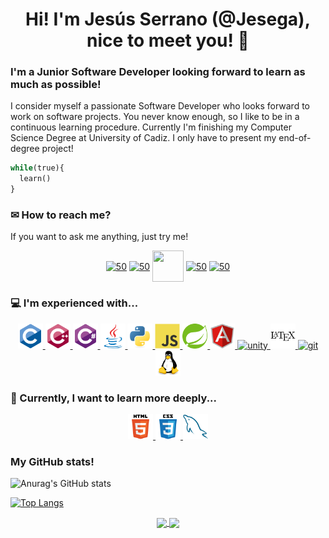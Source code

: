<h1 align="center"> Hi! I'm Jesús Serrano (@Jesega), nice to meet you! 👋 </h1>
<h3 align="left"> I'm a Junior Software Developer looking forward to learn as much as possible! </h3>



I consider myself a passionate Software Developer who looks forward to work on software projects. You never know enough, so I like to  be in a continuous learning procedure. Currently I'm finishing my Computer Science Degree at University of Cadiz. I only have to present my end-of-degree project!

```python
while(true){
  learn()
}
```

<h3 align="left"> ✉ How to reach me? </h3>

<p>If you want to ask me anything, just try me!</p>

<p align="center">
<a href="mailto:jesus.serrano.gallan@gmail.com" target="blank"><img align="center" src="https://github.com/gauravghongde/social-icons/blob/master/PNG/Color/Gmail.png" alt="50" height="50" width="50" /></a>
<a href="https://www.linkedin.com/in/jes%C3%BAs-serrano-gall%C3%A1n-b768a3175/" target="blank"><img align="center" src="https://github.com/gauravghongde/social-icons/blob/master/PNG/Color/LinkedIN.png" alt="50" height="50" width="50" /></a>
<a href="https://twitter.com/Jesega_" target="blank"><img align="center" src="https://github.com/gauravghongde/social-icons/blob/master/PNG/Color/Twitter.png" height="50" width="50" /></a>
<a href="https://www.instagram.com/jesega_/?hl=es" target="blank"><img align="center" src="https://github.com/gauravghongde/social-icons/blob/master/PNG/Color/Instagram.png" alt="50" height="50" width="50" /></a>
<a href="https://discordapp.com/users/256367451636236288/" target="blank"><img align="center" src="https://github.com/gauravghongde/social-icons/blob/master/PNG/Color/Discord.png" alt="50" height="50" width="50" /></a>
</p>

<h3 align="left">  💻 I'm experienced with...  </h3>
<p align="center"> 
  <a href="https://www.cprogramming.com/" target="_blank"> <img src="https://github.com/devicons/devicon/blob/master/icons/c/c-original.svg" alt="c" width="40" height="40"/> </a> 
  <a href="https://www.w3schools.com/cpp/" target="_blank"> <img src="https://github.com/devicons/devicon/blob/master/icons/cplusplus/cplusplus-original.svg" alt="cplusplus" width="40" height="40"/> </a> 
  <a href="https://www.w3schools.com/cs/index.php" target="_blank"> <img src="https://github.com/devicons/devicon/blob/master/icons/csharp/csharp-original.svg" alt="csharp" width="40" height="40"/> </a> 
  <a href="https://docs.oracle.com/javase/7/docs/api/" target="_blank"> <img src="https://github.com/devicons/devicon/blob/master/icons/java/java-original.svg" alt="java" width="40" height="40"/> </a> 
  <a href="https://www.python.org" target="_blank"> <img src="https://github.com/devicons/devicon/blob/master/icons/python/python-original.svg" alt="python" width="40" height="40"/> </a> 
  <a href="https://developer.mozilla.org/es/docs/Web/JavaScript" target="_blank"> <img src="https://github.com/devicons/devicon/blob/master/icons/javascript/javascript-original.svg" alt="javascript" width="40" height="40"/> </a> 
  <a href="https://spring.io/" target="_blank"> <img src="https://github.com/devicons/devicon/blob/master/icons/spring/spring-original.svg" alt="spring" width="40" height="40"/> </a> 
  <a href="https://angular.io/start" target="_blank"> <img src="https://github.com/devicons/devicon/blob/master/icons/angularjs/angularjs-original.svg" alt="angular" width="40" height="40"/> </a> 
  <a href="https://unity.com/es" target="_blank"> <img src="https://cdn.jsdelivr.net/gh/devicons/devicon/icons/unity/unity-original.svg"" alt="unity" width="40" height="40"/> </a> 
  <a href="https://www.latex-project.org/" target="_blank"> <img src="https://github.com/devicons/devicon/blob/master/icons/latex/latex-original.svg" alt="latex" width="40" height="40"/> </a>
  <a href="https://git-scm.com/" target="_blank"> <img src="https://www.vectorlogo.zone/logos/git-scm/git-scm-icon.svg" alt="git" width="40" height="40"/> </a> 
  <a href="https://www.linux.org/" target="_blank"> <img src="https://github.com/devicons/devicon/blob/master/icons/linux/linux-original.svg" alt="linux" width="40" height="40"/> </a> 
  
</p>
  
<h3 align="left">  📖 Currently, I want to learn more deeply... </h3>  
<p align="center"> 
  <a href="https://www.w3.org/html/" target="_blank"> <img src="https://github.com/devicons/devicon/blob/master/icons/html5/html5-original-wordmark.svg" alt="html5" width="40" height="40"/> </a> 
    <a href="https://www.w3schools.com/css/" target="_blank"> <img src="https://github.com/devicons/devicon/blob/master/icons/css3/css3-original-wordmark.svg" alt="css3" width="40" height="40"/> </a> 
  <a href="https://www.mysql.com/" target="_blank"> <img src="https://github.com/devicons/devicon/blob/master/icons/mysql/mysql-original.svg" alt="mysql" width="40" height="40"/> </a>

</p>

<h3 align="left">  My GitHub stats! </h3>  
<p align="center">    
    
![Anurag's GitHub stats](https://github-readme-stats.vercel.app/api?username=Jesega&show_icons=true&theme=tokyonight&count_private=true)
    
[![Top Langs](https://github-readme-stats.vercel.app/api/top-langs/?username=Jesega)](https://github.com/anuraghazra/github-readme-stats)
    
    
<p  align="center">
<a href="https://github.com/anuraghazra/github-readme-stats">
  <img align="center" src="https://github-readme-stats.vercel.app/api?username=Jesega&show_icons=true&theme=tokyonight&count_private=true" />
</a>
<a href="https://github.com/anuraghazra/convoychat">
  <img align="center" src="https://github-readme-stats.vercel.app/api/top-langs/?username=Jesega&layout=compact" />
</a>
</p>

<!---
Jesega/Jesega is a ✨ special ✨ repository because its `README.md` (this file) appears on your GitHub profile.
You can click the Preview link to take a look at your changes.
--->

#
